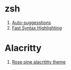 # zsh

1. [Auto-suggesstions](https://github.com/zsh-users/zsh-autosuggestions)
2. [Fast Syntax Highlighting](https://github.com/zdharma-continuum/fast-syntax-highlighting)

# Alacritty
1. [Rose pine alacrtitty theme](https://github.com/rose-pine/alacritty?tab=readme-ov-file)